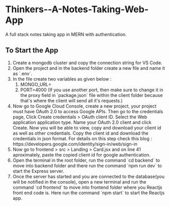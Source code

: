 # Thinkers--A-Notes-Taking-Web-App
A full stack notes taking app in MERN with authentication.

## To Start the App

<ol>
  <li>Create a mongodb cluster and copy the connection string for VS Code.</li>
  <li>Open the project and in the backend folder create a new file and name it as `.env`.</li>
  <li>In the file create two variables as given below :
    <ol>
      <li>MONGO_URL=<paste connection string here></li>
      <li>PORT=4000 (If you use another port, then make sure to change it in the proxy field in `package.json` file within the client folder because that's where the client will send all it's requests.)</li>
    </ol>
  </li>
  <li>Now go to Google Cloud Console, create a new project, your project must have OAuth 2.0 to access Google APIs. Then go to the credentials page, Click Create credentials > OAuth client ID. Select the Web application application type. Name your OAuth 2.0 client and click Create. Now you will be able to view, copy and download your client id as well as other credentials. Copy the client id and download the credentials in json format. For details on this step check this blog : https://developers.google.com/identity/sign-in/web/sign-in</li>
  <li>Now go to frontend > src > Landing > Card.jsx and on line 41 aproximately, paste the copied client id for google authentication. </li>
  <li>Open the terminal in the root folder, run the command `cd backend` to move into backend folder and there run the command `npm run dev` to start the Express server.</li>
  <li>Once the server has started and you are connected to the database(you will be notified in the console), open a new terminal and run the command `cd frontend` to move into frontend folder where you Reactjs front end code is. Here run the command `npm start` to start the Reactjs app.</li>
</ol>
